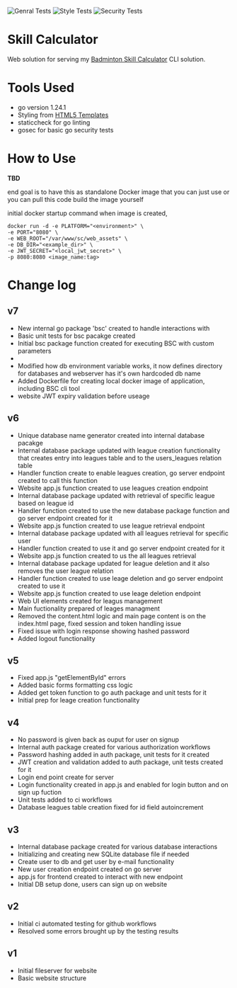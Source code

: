 ![Genral Tests](https://github.com/t6kke/skill-calculator/actions/workflows/ci_general_tests.yaml/badge.svg) ![Style Tests](https://github.com/t6kke/skill-calculator/actions/workflows/ci_style_tests.yaml/badge.svg) ![Security Tests](https://github.com/t6kke/skill-calculator/actions/workflows/ci_gosec.yaml/badge.svg)

# Skill Calculator

Web solution for serving my [Badminton Skill Calculator](https://github.com/t6kke/BadmintonSkillCalculator) CLI solution.

# Tools Used

- go version 1.24.1
- Styling from [HTML5 Templates](https://html5-templates.com/)
- staticcheck for go linting
- gosec for basic go security tests

# How to Use

**TBD**

end goal is to have this as standalone Docker image that you can just use or you can pull this code build the image yourself

initial docker startup command when image is created,
```
docker run -d -e PLATFORM="<environment>" \
-e PORT="8080" \
-e WEB_ROOT="/var/www/sc/web_assets" \
-e DB_DIR="<example_dir>" \
-e JWT_SECRET="<local_jwt_secret>" \
-p 8080:8080 <image_name:tag> 
```

# Change log

## v7

- New internal go package 'bsc' created to handle interactions with
- Basic unit tests for bsc pacakge created
- Initial bsc package function created for executing BSC with custom parameters
- 
- Modified how db environment variable works, it now defines directory for databases and webserver has it's own hardcoded db name
- Added Dockerfile for creating local docker image of application, including BSC cli tool
- website JWT expiry validation before useage

## v6

- Unique database name generator created into internal database pacakge
- Internal database package updated with league creation functionality that creates entry into leagues table and to the users_leagues relation table
- Handler function create to enable leagues creation, go server endpoint created to call this function
- Website app.js function created to use leagues creation endpoint
- Internal database package updated with retrieval of specific league based on league id
- Handler function created to use the new database package function and go server endpoint created for it
- Website app.js function created to use league retrieval endpoint
- Internal database package updated with all leagues retrieval for specific user
- Handler function created to use it and go server endpoint created for it
- Website app.js function created to us the all leagues retrieval
- Internal database package updated for league deletion and it also removes the user league relation
- Handler function created to use leage deletion and go server endpoint created to use it
- Website app.js function created to use leage deletion endpoint
- Web UI elements created for leagus management
- Main fuctionality prepared of leages managment
- Removed the content.html logic and main page content is on the index.html page, fixed session and token handling issue
- Fixed issue with login response showing hashed password
- Added logout functionality

## v5

- Fixed app.js "getElementById" errors
- Added basic forms formatting css logic
- Added get token function to go auth package and unit tests for it
- Initial prep for leage creation functionality

## v4

- No password is given back as ouput for user on signup
- Internal auth package created for various authorization workflows
- Password hashing added in auth package, unit tests for it created
- JWT creation and validation added to auth package, unit tests created for it
- Login end point create for server
- Login functionality created in app.js and enabled for login button and on sign up fuction
- Unit tests added to ci workflows
- Database leagues table creation fixed for id field autoincrement

## v3

- Internal database package created for various database interactions
- Initializing and creating new SQLite database file if needed
- Create user to db and get user by e-mail functionality
- New user creation endpoint created on go server
- app.js for frontend created to interact with new endpoint
- Initial DB setup done, users can sign up on website

## v2

- Initial ci automated testing for github workflows
- Resolved some errors brought up by the testing results

## v1

- Initial fileserver for website
- Basic website structure
